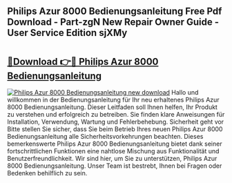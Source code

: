 ## Philips Azur 8000 Bedienungsanleitung Free Pdf Download - Part-zgN New Repair Owner Guide - User Service Edition sjXMy

# <h2><a href="http://df5w817.blite.top/?on=Philips+Azur+8000+Bedienungsanleitung">🔗Download 👉🔴 Philips Azur 8000 Bedienungsanleitung</a></h2>

[![Philips Azur 8000 Bedienungsanleitung new download](https://i.imgur.com/lujVjoI.png)](http://df5w817.blite.top/?on=Philips+Azur+8000+Bedienungsanleitung)
Hallo und willkommen in der Bedienungsanleitung für Ihr neu erhaltenes Philips Azur 8000 Bedienungsanleitung. Dieser Leitfaden soll Ihnen helfen, Ihr Produkt zu verstehen und erfolgreich zu betreiben. Sie finden klare Anweisungen für Installation, Verwendung, Wartung und Fehlerbehebung. Sicherheit geht vor Bitte stellen Sie sicher, dass Sie beim Betrieb Ihres neuen Philips Azur 8000 Bedienungsanleitung alle Sicherheitsvorkehrungen beachten. Dieses bemerkenswerte Philips Azur 8000 Bedienungsanleitung bietet dank seiner fortschrittlichen Funktionen eine nahtlose Mischung aus Funktionalität und Benutzerfreundlichkeit. Wir sind hier, um Sie zu unterstützen, Philips Azur 8000 Bedienungsanleitung. Unser Team ist bestrebt, Ihnen bei Fragen oder Bedenken behilflich zu sein.
